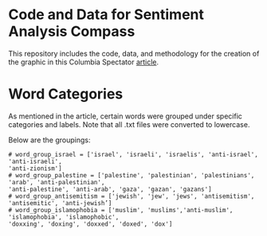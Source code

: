 # Code and Data for Sentiment Analysis Compass
This repository includes the code, data, and methodology for the creation of the graphic in this Columbia Spectator [article](https://www.columbiaspectator.com/news/2023/12/09/campus-discourse-through-university-administrators-words/).

# Word Categories
As mentioned in the article, certain words were grouped under specific categories and labels. Note that all .txt files were converted to lowercase.

Below are the groupings:
```
# word_group_israel = ['israel', 'israeli', 'israelis', 'anti-israel', 'anti-israeli',
'anti-zionism']
# word_group_palestine = ['palestine', 'palestinian', 'palestinians', 'arab', 'anti-palestinian',
'anti-palestine', 'anti-arab', 'gaza', 'gazan', 'gazans']
# word_group_antisemitism = ['jewish', 'jew', 'jews', 'antisemitism', 'antisemitic', 'anti-jewish’]
# word_group_islamophobia = ['muslim', 'muslims','anti-muslim', 'islamophobia', 'islamophobic',
'doxxing', 'doxing', 'doxxed', 'doxed', 'dox']
```
